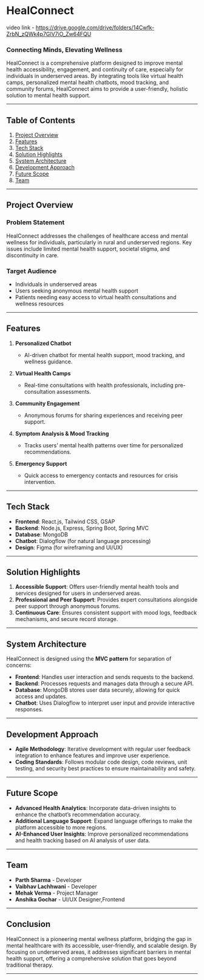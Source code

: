 # HealConnect

video link - https://drive.google.com/drive/folders/14Cwfk-ZrbN_zQWk4p7GlV7iO_Zw64FQU

### Connecting Minds, Elevating Wellness

HealConnect is a comprehensive platform designed to improve mental health accessibility, engagement, and continuity of care, especially for individuals in underserved areas. By integrating tools like virtual health camps, personalized mental health chatbots, mood tracking, and community forums, HealConnect aims to provide a user-friendly, holistic solution to mental health support.

---

## Table of Contents
1. [Project Overview](#project-overview)
2. [Features](#features)
3. [Tech Stack](#tech-stack)
4. [Solution Highlights](#solution-highlights)
5. [System Architecture](#system-architecture)
6. [Development Approach](#development-approach)
7. [Future Scope](#future-scope)
8. [Team](#team)

---

## Project Overview

### Problem Statement
HealConnect addresses the challenges of healthcare access and mental wellness for individuals, particularly in rural and underserved regions. Key issues include limited mental health support, societal stigma, and discontinuity in care.

### Target Audience
- Individuals in underserved areas
- Users seeking anonymous mental health support
- Patients needing easy access to virtual health consultations and wellness resources

---

## Features

1. **Personalized Chatbot**
   - AI-driven chatbot for mental health support, mood tracking, and wellness guidance.
  
2. **Virtual Health Camps**
   - Real-time consultations with health professionals, including pre-consultation assessments.

3. **Community Engagement**
   - Anonymous forums for sharing experiences and receiving peer support.

4. **Symptom Analysis & Mood Tracking**
   - Tracks users’ mental health patterns over time for personalized recommendations.

5. **Emergency Support**
   - Quick access to emergency contacts and resources for crisis intervention.

---

## Tech Stack

- **Frontend**: React.js, Tailwind CSS, GSAP
- **Backend**: Node.js, Express, Spring Boot, Spring MVC
- **Database**: MongoDB
- **Chatbot**: Dialogflow (for natural language processing)
- **Design**: Figma (for wireframing and UI/UX)

---

## Solution Highlights

1. **Accessible Support**: Offers user-friendly mental health tools and services designed for users in underserved areas.
2. **Professional and Peer Support**: Provides expert consultations alongside peer support through anonymous forums.
3. **Continuous Care**: Ensures consistent support with mood logs, feedback mechanisms, and secure record storage.

---

## System Architecture

HealConnect is designed using the **MVC pattern** for separation of concerns:
- **Frontend**: Handles user interaction and sends requests to the backend.
- **Backend**: Processes requests and manages data through a secure API.
- **Database**: MongoDB stores user data securely, allowing for quick access and updates.
- **Chatbot**: Uses Dialogflow to interpret user input and provide interactive responses.

---

## Development Approach

- **Agile Methodology**: Iterative development with regular user feedback integration to enhance features and improve user experience.
- **Coding Standards**: Follows modular code design, code reviews, unit testing, and security best practices to ensure maintainability and safety.
  
---

## Future Scope

- **Advanced Health Analytics**: Incorporate data-driven insights to enhance the chatbot’s recommendation accuracy.
- **Additional Language Support**: Expand language offerings to make the platform accessible to more regions.
- **AI-Enhanced User Insights**: Improve personalized recommendations and health tracking based on AI analysis of user data.

---

## Team

- **Parth Sharma** - Developer
- **Vaibhav Lachhwani** - Developer
- **Mehak Verma** - Project Manager
- **Anshika Gochar** - UI/UX Designer,Frontend 

---

## Conclusion

HealConnect is a pioneering mental wellness platform, bridging the gap in mental healthcare with its accessible, user-friendly, and scalable design. By focusing on underserved areas, it addresses significant barriers in mental health support, offering a comprehensive solution that goes beyond traditional therapy.

--- 

